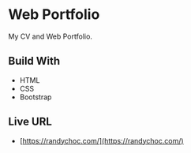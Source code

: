 # Web Portfolio

My CV and Web Portfolio.

## Build With

- HTML
- CSS
- Bootstrap

## Live URL

- [https://randychoc.com/](https://randychoc.com/)
